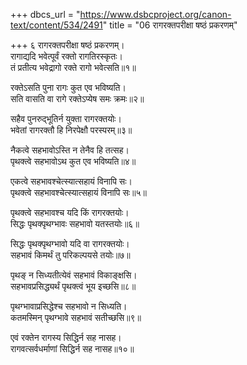 +++
dbcs_url = "https://www.dsbcproject.org/canon-text/content/534/2491"
title = "06 रागरक्तपरीक्षा षष्ठं प्रकरणम्"

+++
६
रागरक्तपरीक्षा षष्ठं प्रकरणम्।  
रागाद्यदि भवेत्पूर्वं रक्तो रागतिरस्कृतः।  
तं प्रतीत्य भवेद्रागो रक्ते रागो भवेत्सति॥१॥

रक्तेऽसति पुना रागः कुत एव भविष्यति।  
सति वासति वा रागे रक्तेऽप्येष समः क्रमः॥२॥

सहैव पुनरुद्भूतिर्न युक्ता रागरक्तयोः।  
भवेतां रागरक्तौ हि निरपेक्षौ परस्परम्॥३॥

नैकत्वे सहभावोऽस्ति न तेनैव हि तत्सह।  
पृथक्त्वे सहभावोऽथ कुत एव भविष्यति॥४॥

एकत्वे सहभावश्चेत्स्यात्सहायं विनापि सः।  
पृथक्त्वे सहभावश्चेत्स्यात्सहायं विनापि सः॥५॥

पृथक्त्वे सहभावश्च यदि किं रागरक्तयोः।  
सिद्धः पृथक्पृथग्भावः सहभावो यतस्तयोः॥६॥

सिद्धः पृथक्पृथग्भावो यदि वा रागरक्तयोः।  
सहभावं किमर्थं तु परिकल्पयसे तयोः॥७॥

पृथङ् न सिध्यतीत्येवं सहभावं विकाङ्क्षसि।  
सहभावप्रसिद्ध्यर्थं पृथक्त्वं भूय इच्छसि॥८॥

पृथग्भावाप्रसिद्धेश्च सहभावो न सिध्यति।  
कतमस्मिन् पृथग्भावे सहभावं सतीच्छसि॥९॥

एवं रक्तेन रागस्य सिद्धिर्न सह नासह।  
रागवत्सर्वधर्माणां सिद्धिर्न सह नासह॥१०॥


